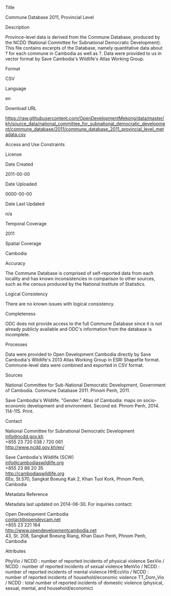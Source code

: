 Title

Commune Database 2011, Provincial Level

Description

Province-level data is derived from the Commune Database, produced by the NCDD (National Committee for Subnational Democratic Development). This file contains excerpts of the Database, namely quantitative data about ? for each commune in Cambodia as well as ?. Data were provided to us in vector format by Save Cambodia's Wildlife's Atlas Working Group.

Format

CSV

Language

en

Download URL

https://raw.githubusercontent.com/OpenDevelopmentMekong/data/master/kh/source_data/national_committee_for_subnational_democratic_development/commune_database/2011/commune_database_2011_provincial_level_metadata.csv

Access and Use Constraints



License



Date Created

2011-00-00

Date Uploaded

0000-00-00

Date Last Updated

n/a

Temporal Coverage

2011

Spatial Coverage

Cambodia

Accuracy

The Commune Database is comprised of self-reported data from each locality and has known inconsistencies in comparison to other sources, such as the census produced by the National Institute of Statistics.

Logical Consistency

There are no known issues with logical consistency.

Completeness

ODC does not provide access to the full Commune Database since it is not already publicly available and ODC's information from the database is incomplete.

Processes

Data were provided to Open Development Cambodia directly by Save Cambodia's Wildlife's 2013 Atlas Working Group in ESRI Shapefile format. Commune-level data were combined and exported in CSV format.

Sources

National Committee for Sub-National Democratic Development, Government of Cambodia. Commune Database 2011. Phnom Penh, 2011.

Save Cambodia's Wildlife. "Gender." Atlas of Cambodia: maps on socio-economic development and environment. Second ed. Phnom Penh, 2014. 114-115. Print.

Contact

National Committee for Subnational Democratic Development  
info@ncdd.gov.kh  
+855 23 720 038 / 720 061  
http://www.ncdd.gov.kh/en/  
     
Save Cambodia's Wildlife (SCW)  
info@cambodiaswildlife.org  
+855 23 88 20 35  
http://cambodiaswildlife.org  
6Eo, St.570, Sangkat Boeung Kak 2, Khan Tuol Kork, Phnom Penh, Cambodia

Metadata Reference

Metadata last updated on 2014-06-30. For inquiries contact:

Open Development Cambodia  
contact@opendevcam.net  
+855 23 221 164  
http://www.opendevelopmentcambodia.net  
43, St. 208, Sangkat Boeung Riang, Khan Daun Penh, Phnom Penh, Cambodia

Attributes

PhyVio / NCDD : number of reported incidents of physical violence
SexVio / NCDD : number of reported incidents of sexual violence
MenVio / NCDD : number of reported incidents of mental violence
HHEcoVio / NCDD : number of reported incidents of household/economic violence
TT_Dom_Vio / NCDD : total number of reported incidents of domestic violence (physical, sexual, mental, and household/economic)


